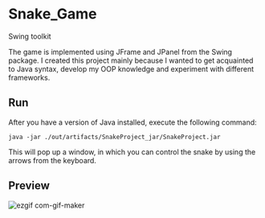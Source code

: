 # Snake_Game
Swing toolkit

The game is implemented using JFrame and JPanel from the Swing package. I created this project mainly because I wanted to get acquainted to Java syntax, develop my OOP knowledge and experiment with different frameworks.

## Run
After you have a version of Java installed, execute the following command:
```
java -jar ./out/artifacts/SnakeProject_jar/SnakeProject.jar
```
This will pop up a window, in which you can control the snake by using the arrows from the keyboard.

## Preview
![ezgif com-gif-maker](https://user-images.githubusercontent.com/66752246/113255384-72b13100-92d0-11eb-81e4-dd7f1acf3670.gif)
